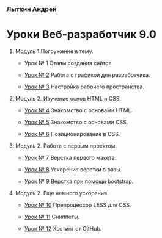 ### Лыткин Андрей
# Уроки Веб-разработчик 9.0 

1. Модуль 1.Погружение в тему.
 
    - Урок № 1 Этапы создания сайтов 
    
    - [Урок № 2](https://yadi.sk/d/vkcoHvnD3LXfxm "Описание") Работа с графикой для разработчика. 
    
    - [Урок № 3](https://1.downloader.disk.yandex.ru/preview/c3b80bb26a6a33efe49df795aa92f9ab61b89a1d9dfac1725b37acff3cdbc6e7/inf/ZNGzRT2EKI3NXP27PksweAtngyqy9Av67R9UVV5zKex_7-zFVMythRUCY-JNNkoFGdyprFfmaQRE2wdHzn3oyA%3D%3D?uid=127732801&filename=%D0%A1%D0%BD%D0%B8%D0%BC%D0%BE%D0%BA.JPG&disposition=inline&hash=&limit=0&content_type=image%2Fjpeg&tknv=v2&size=1239x514 "Описание") Настройка рабочего пространства.
    
    
2. Модуль 2. Изучение основ HTML и CSS.
    
    - [Урок № 4](https://kotmn.github.io/Lessons/lesson_4/ "Знакомство с основами HTML") Знакомство с основами HTML. 
    
    - [Урок № 5](https://kotmn.github.io/Lessons/lesson_4/ "Описание") Знакомство с основами CSS. 
    
    - [Урок № 6](https://kotmn.github.io/Lessons/lesson_6/ "Описание") Позиционирование в CSS.

    
3. Модуль 2. Работа с первым проектом.
    
    - [Урок № 7](https://kotmn.github.io/Lessons/lesson_7/ "Описание") Верстка первого макета. 
    
    - [Урок № 8](https://kotmn.github.io/Lessons/lesson_8/ "Описание") Ускорение верстки в разы. 
    
    - [Урок № 9](https://kotmn.github.io/Lessons/lesson_9/ "Описание") Верстка при помощи bootstrap.

    
4. Модуль 2. Еще немного ускорения.
    
    - [Урок № 10](https://kotmn.github.io/Lessons/lesson_10/ "Описание") Препроцессор LESS для CSS. 
    
    - [Урок № 11](https://yadi.sk/d/tZCogB0J3LXhgY "Описание") Сниппеты.
    
    - [Урок № 12](https://kotmn.github.io/ "Описание") Хостинг от GitHub.

